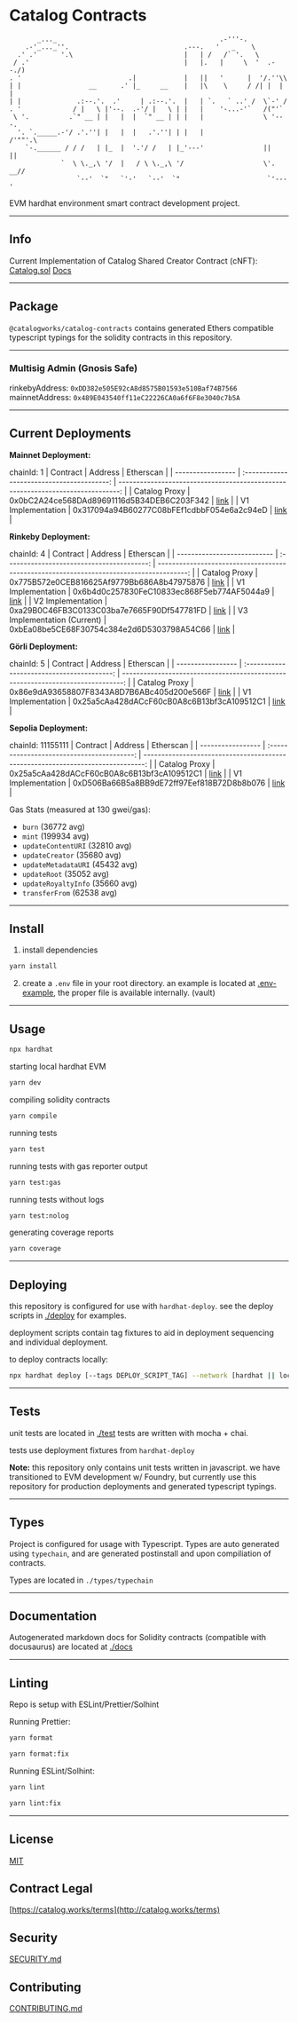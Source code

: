 # Catalog Contracts

```
       _..._                                         .-'''-.
    .-'_..._''.                             .---.   '   _    \
  .' .'      '.\                            |   | /   /` '.   \
 / .'                                       |   |.   |     \  '  .--./)
. '                           .|            |   ||   '      |  '/.''\\
| |                 __      .' |_     __    |   |\    \     / /| |  | |
| |              .:--.'.  .'     | .:--.'.  |   | `.   ` ..' /  \`-' /
. '             / |   \ |'--.  .-'/ |   \ | |   |    '-...-'`   /("'`
 \ '.          .`" __ | |   |  |  `" __ | | |   |               \ '---.
  '. `._____.-'/ .'.''| |   |  |   .'.''| | |   |                /'""'.\
    `-.______ / / /   | |_  |  '.'/ /   | |_'---'               ||     ||
             `  \ \._,\ '/  |   / \ \._,\ '/                    \'. __//
                 `--'  `"   `'-'   `--'  `"                      `'---'
```

EVM hardhat environment smart contract development project.

---

## Info

Current Implementation of Catalog Shared Creator Contract (cNFT):
[Catalog.sol](./contracts/catalog/Catalog.sol)
[Docs](./docs/catalog/Catalog.md)

---

## Package

`@catalogworks/catalog-contracts` contains generated Ethers compatible typescript typings for the solidity contracts in this repository.

---

### Multisig Admin (Gnosis Safe)

rinkebyAddress: `0xDD382e505E92cA8d8575B01593e510Baf74B7566`
mainnetAddress: `0x489E043540ff11eC22226CA0a6f6F8e3040c7b5A`

---

## Current Deployments

**Mainnet Deployment:**

chainId: 1
| Contract | Address | Etherscan |
| ----------------- | :----------------------------------------: | ------------------------------------------------------------------------------: |
| Catalog Proxy | 0x0bC2A24ce568DAd89691116d5B34DEB6C203F342 | [link](https://etherscan.io/address/0x0bC2A24ce568DAd89691116d5B34DEB6C203F342) |
| V1 Implementation | 0x317094a94B60277C08bFEf1cdbbF054e6a2c94eD | [link](https://etherscan.io/address/0x317094a94B60277C08bFEf1cdbbF054e6a2c94eD) |

**Rinkeby Deployment:**

chainId: 4
| Contract | Address | Etherscan |
| --------------------------- | :----------------------------------------: | --------------------------------------------------------------------------------------: |
| Catalog Proxy | 0x775B572e0CEB816625Af9779Bb686A8b47975876 | [link](https://rinkeby.etherscan.io/address/0x775B572e0CEB816625Af9779Bb686A8b47975876) |
| V1 Implementation | 0x6b4d0c257830FeC10833ec868F5eb774AF5044a9 | [link](https://rinkeby.etherscan.io/address/0x6b4d0c257830FeC10833ec868F5eb774AF5044a9) |
| V2 Implementation | 0xa29B0C46FB3C0133C03ba7e7665F90Df547781FD | [link](https://rinkeby.etherscan.io/address/0xa29B0C46FB3C0133C03ba7e7665F90Df547781FD) |
| V3 Implementation (Current) | 0xbEa08be5CE68F30754c384e2d6D5303798A54C66 | [link](https://rinkeby.etherscan.io/address/0xbEa08be5CE68F30754c384e2d6D5303798A54C66) |

**Görli Deployment:**

chainId: 5
| Contract | Address | Etherscan |
| ----------------- | :----------------------------------------: | ------------------------------------------------------------------------------: |
| Catalog Proxy | 0x86e9dA93658807F8343A8D7B6ABc405d200e566F | [link](https://goerli.etherscan.io/address/0x86e9dA93658807F8343A8D7B6ABc405d200e566F) |
| V1 Implementation | 0x25a5cAa428dACcF60cB0A8c6B13bf3cA109512C1 | [link](https://goerli.etherscan.io/address/0x25a5cAa428dACcF60cB0A8c6B13bf3cA109512C1) |

**Sepolia Deployment:**

chainId: 11155111
| Contract | Address | Etherscan |
| ----------------- | :----------------------------------------: | ------------------------------------------------------------------------------: |
| Catalog Proxy | 0x25a5cAa428dACcF60cB0A8c6B13bf3cA109512C1 | [link](https://sepolia.otterscan.io/address/0x25a5cAa428dACcF60cB0A8c6B13bf3cA109512C1) |
| V1 Implementation | 0xD506Ba66B5a8BB9dE72ff97Eef818B72D8b8b076 | [link](https://sepolia.otterscan.io/address/0xD506Ba66B5a8BB9dE72ff97Eef818B72D8b8b076) |

Gas Stats (measured at 130 gwei/gas):

-   `burn` (36772 avg)
-   `mint` (199934 avg)
-   `updateContentURI` (32810 avg)
-   `updateCreator` (35680 avg)
-   `updateMetadataURI` (45432 avg)
-   `updateRoot` (35052 avg)
-   `updateRoyaltyInfo` (35660 avg)
-   `transferFrom` (62538 avg)

---

## Install

1. install dependencies

```bash
yarn install
```

2. create a `.env` file in your root directory. an example is located at [.env-example](.env-example), the proper file is available internally. (vault)

---

## Usage

```bash
npx hardhat
```

starting local hardhat EVM

```bash
yarn dev
```

compiling solidity contracts

```bash
yarn compile
```

running tests

```bash
yarn test
```

running tests with gas reporter output

```bash
yarn test:gas
```

running tests without logs

```bash
yarn test:nolog
```

generating coverage reports

```bash
yarn coverage
```

---

## Deploying

this repository is configured for use with `hardhat-deploy`.
see the deploy scripts in [./deploy](./deploy) for examples.

deployment scripts contain tag fixtures to aid in deployment sequencing and individual deployment.

to deploy contracts locally:

```bash
npx hardhat deploy [--tags DEPLOY_SCRIPT_TAG] --network [hardhat || localhost]
```

---

## Tests

unit tests are located in [./test](./test)
tests are written with mocha + chai.

tests use deployment fixtures from `hardhat-deploy`

**Note:**
this repository only contains unit tests written in javascript. we have transitioned to EVM development w/ Foundry, but currently use this repository for production deployments and generated typescript typings.

---

## Types

Project is configured for usage with Typescript.
Types are auto generated using `typechain`, and are generated postinstall and upon compiliation of contracts.

Types are located in `./types/typechain`

---

## Documentation

Autogenerated markdown docs for Solidity contracts (compatible with docusaurus) are located at
[./docs](./docs)

---

## Linting

Repo is setup with ESLint/Prettier/Solhint

Running Prettier:

```bash
yarn format
```

```bash
yarn format:fix
```

Running ESLint/Solhint:

```bash
yarn lint
```

```bash
yarn lint:fix
```

---

## License

[MIT](LICENSE)

## Contract Legal

[https://catalog.works/terms](http://catalog.works/terms)

## Security

[SECURITY.md](SECURITY.md)

## Contributing

[CONTRIBUTING.md](CONTRIBUTING.md)
